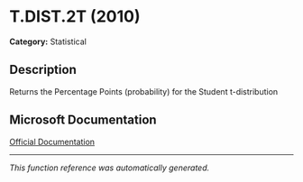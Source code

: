 # T.DIST.2T (2010)

**Category:** Statistical

## Description
Returns the Percentage Points (probability) for the Student t-distribution

## Microsoft Documentation
[Official Documentation](https://support.microsoft.com//en-us/office/t-dist-2t-function-198e9340-e360-4230-bd21-f52f22ff5c28)

---
*This function reference was automatically generated.*
